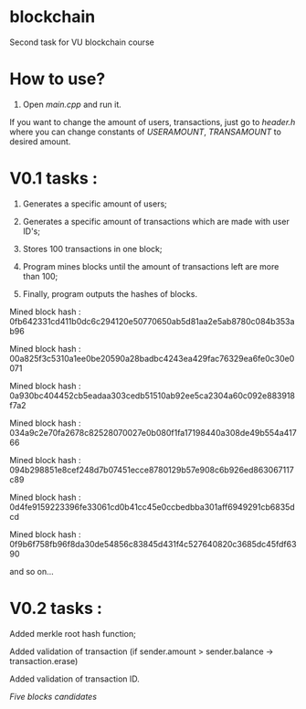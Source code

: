 # blockchain
Second task for VU blockchain course

# How to use?

1. Open *main.cpp* and run it.

If you want to change the amount of users, transactions, just go to *header.h* where you can change constants of *USERAMOUNT*, *TRANSAMOUNT* to desired amount.

# V0.1 tasks : 

1. Generates a specific amount of users;

2. Generates a specific amount of transactions which are made with user ID's;

3. Stores 100 transactions in one block;

4. Program mines blocks until the amount of transactions left are more than 100; 

5. Finally, program outputs the hashes of blocks.

Mined block hash : 0fb642331cd411b0dc6c294120e50770650ab5d81aa2e5ab8780c084b353ab96

Mined block hash : 00a825f3c5310a1ee0be20590a28badbc4243ea429fac76329ea6fe0c30e0071

Mined block hash : 0a930bc404452cb5eadaa303cedb51510ab92ee5ca2304a60c092e883918f7a2

Mined block hash : 034a9c2e70fa2678c82528070027e0b080f1fa17198440a308de49b554a41766

Mined block hash : 094b298851e8cef248d7b07451ecce8780129b57e908c6b926ed863067117c89

Mined block hash : 0d4fe9159223396fe33061cd0b41cc45e0ccbedbba301aff6949291cb6835dcd

Mined block hash : 0f9b6f758fb96f8da30de54856c83845d431f4c527640820c3685dc45fdf6390

and so on...

# V0.2 tasks : 

Added merkle root hash function;

Added validation of transaction (if sender.amount > sender.balance -> transaction.erase)

Added validation of transaction ID.

*Five blocks candidates*


